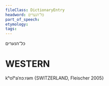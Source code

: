 ```yaml
---
fileClass: DictionaryEntry
headword: כּל־הנערים
part_of_speech: 
etymology: 
tags: 
---
```

כּל־הנערים

WESTERN
========

kʰolʰaˈnɔːrəm {SWITZERLAND, Fleischer 2005}